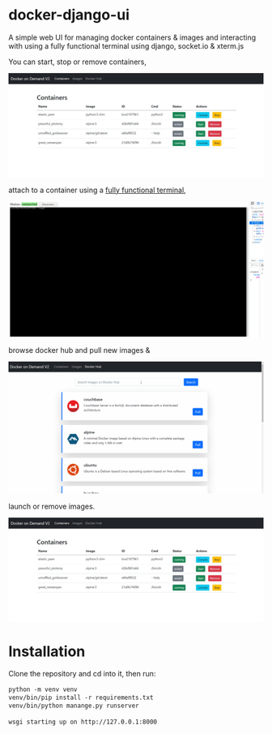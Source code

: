 # docker-django-ui
A simple web UI for managing docker containers & images and interacting with using a fully functional terminal using django, socket.io & xterm.js 

You can start, stop or remove containers,

![screenshot](https://github.com/MahmoudAlyy/docker-django-ui/blob/main/docker-django-ui-containers.jpeg)


attach to a container using a [fully functional terminal](https://github.com/MahmoudAlyy/django-xtermjs/ "django-xtermjs"),



![screenshot](https://github.com/MahmoudAlyy/docker-django-ui/blob/main/docker-django-ui.gif)

browse docker hub and pull new images &

![screenshot](https://github.com/MahmoudAlyy/docker-django-ui/blob/main/docker-django-browse.gif)


launch or remove images.

![screenshot](https://github.com/MahmoudAlyy/docker-django-ui/blob/main/docker-django-ui-images.jpeg)





# Installation
Clone the repository and cd into it, then run:
```
python -m venv venv
venv/bin/pip install -r requirements.txt
venv/bin/python manange.py runserver

wsgi starting up on http://127.0.0.1:8000
```

  
